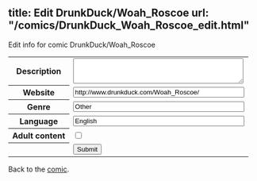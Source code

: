 title: Edit DrunkDuck/Woah_Roscoe
url: "/comics/DrunkDuck_Woah_Roscoe_edit.html"
---
Edit info for comic DrunkDuck/Woah_Roscoe

<form name="comic" action="http://gaepostmail.appspot.com/comic/" method="post">
<table class="comicinfo">
<tr>
<th>Description</th><td><textarea name="description" cols="40" rows="3"></textarea></td>
</tr>
<tr>
<th>Website</th><td><input type="text" name="url" value="http://www.drunkduck.com/Woah_Roscoe/" size="40"/></td>
</tr>
<tr>
<th>Genre</th><td><input type="text" name="genre" value="Other" size="40"/></td>
</tr>
<tr>
<th>Language</th><td><input type="text" name="language" value="English" size="40"/></td>
</tr>
<tr>
<th>Adult content</th><td><input type="checkbox" name="adult" value="adult" /></td>
</tr>
<tr>
<th></th><td>
<input type="hidden" name="comic" value="DrunkDuck_Woah_Roscoe" />
<input type="submit" name="submit" value="Submit" />
</td>
</tr>
</table>
</form>

Back to the [comic](DrunkDuck_Woah_Roscoe.html).
